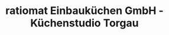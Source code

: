 ---
title: "ratiomat Einbauküchen GmbH - Küchenstudio Torgau"
url: /torgau/ratiomat-einbaukuechen-gmbh-kuechenstudio-torgau/
shop: Küchen
---